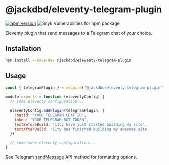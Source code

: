 # @jackdbd/eleventy-telegram-plugin

[![npm version](https://badge.fury.io/js/@jackdbd%2Feleventy-telegram-plugin.svg)](https://badge.fury.io/js/@jackdbd%2Feleventy-telegram-plugin)
![Snyk Vulnerabilities for npm package](https://img.shields.io/snyk/vulnerabilities/npm/@jackdbd%2Feleventy-telegram-plugin)

Eleventy plugin that send messages to a Telegram chat of your choice.

## Installation

```sh
npm install --save-dev @jackdbd/eleventy-telegram-plugin
```


## Usage

```js
const { telegramPlugin } = require('@jackdbd/eleventy-telegram-plugin')

module.exports = function (eleventyConfig) {
  // some eleventy configuration...

  eleventyConfig.addPlugin(telegramPlugin, {
    chatId: 'YOUR_TELEGRAM_CHAT_ID',
    token: 'YOUR_TELEGRAM_BOT_TOKEN',
    textBeforeBuild: '11ty have just started building my site',
    textAfterBuild: '11ty has finished building my awesome site'
  })

  // some more eleventy configuration...
}
```

See Telegram [sendMessage](https://core.telegram.org/bots/api#sendmessage) API method for formatting options.